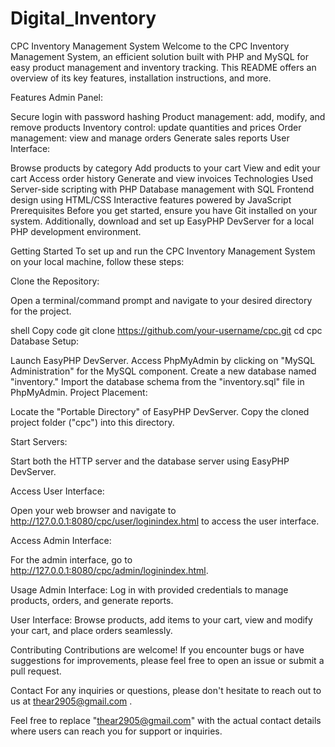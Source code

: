 # Digital_Inventory

CPC Inventory Management System
Welcome to the CPC Inventory Management System, an efficient solution built with PHP and MySQL for easy product management and inventory tracking. This README offers an overview of its key features, installation instructions, and more.

Features
Admin Panel:

Secure login with password hashing
Product management: add, modify, and remove products
Inventory control: update quantities and prices
Order management: view and manage orders
Generate sales reports
User Interface:

Browse products by category
Add products to your cart
View and edit your cart
Access order history
Generate and view invoices
Technologies Used
Server-side scripting with PHP
Database management with SQL
Frontend design using HTML/CSS
Interactive features powered by JavaScript
Prerequisites
Before you get started, ensure you have Git installed on your system. Additionally, download and set up EasyPHP DevServer for a local PHP development environment.

Getting Started
To set up and run the CPC Inventory Management System on your local machine, follow these steps:

Clone the Repository:

Open a terminal/command prompt and navigate to your desired directory for the project.

shell
Copy code
git clone https://github.com/your-username/cpc.git
cd cpc
Database Setup:

Launch EasyPHP DevServer.
Access PhpMyAdmin by clicking on "MySQL Administration" for the MySQL component.
Create a new database named "inventory."
Import the database schema from the "inventory.sql" file in PhpMyAdmin.
Project Placement:

Locate the "Portable Directory" of EasyPHP DevServer.
Copy the cloned project folder ("cpc") into this directory.

Start Servers:

Start both the HTTP server and the database server using EasyPHP DevServer.

Access User Interface:

Open your web browser and navigate to http://127.0.0.1:8080/cpc/user/loginindex.html to access the user interface.

Access Admin Interface:

For the admin interface, go to http://127.0.0.1:8080/cpc/admin/loginindex.html.

Usage
Admin Interface: Log in with provided credentials to manage products, orders, and generate reports.

User Interface: Browse products, add items to your cart, view and modify your cart, and place orders seamlessly.

Contributing
Contributions are welcome! If you encounter bugs or have suggestions for improvements, please feel free to open an issue or submit a pull request.

Contact
For any inquiries or questions, please don't hesitate to reach out to us at thear2905@gmail.com .

Feel free to replace "thear2905@gmail.com" with the actual contact details where users can reach you for support or inquiries.

